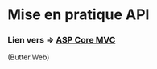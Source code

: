 # Mise en pratique API

### Lien vers => [ASP Core MVC](https://github.com/8b477/Butter.Web)
(Butter.Web)
